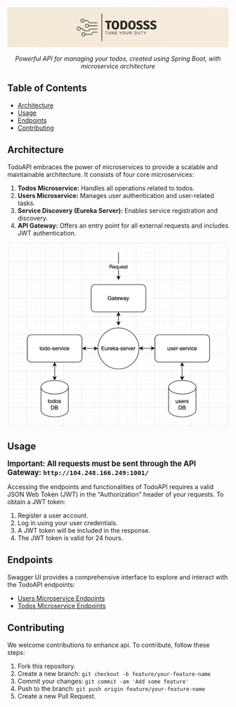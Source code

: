 <div align="center">
    <img src="todosss-logo-big.png" alt="TodoAPI Logo" width="700"/>
</div>

<p align="center">
    <em>Powerful API for managing your todos, created using Spring Boot, with microservice architecture</em>
</p>



## Table of Contents

- [Architecture](#architecture)
- [Usage](#usage)
- [Endpoints](#endpoints)
- [Contributing](#contributing)

## Architecture

TodoAPI embraces the power of microservices to provide a scalable and maintainable architecture. It consists of four core microservices:

1. **Todos Microservice:** Handles all operations related to todos.
2. **Users Microservice:** Manages user authentication and user-related tasks.
3. **Service Discovery (Eureka Server):** Enables service registration and discovery.
4. **API Gateway:** Offers an entry point for all external requests and includes JWT authentication.

<div align='center'>
  <img src="todosss-architecture.png" alt="todosss-architecture" width="500"/>
</div>

## Usage

<span style="font-size: larger;">**Important: All requests must be sent through the API Gateway: `http://104.248.166.249:1001/`**</span>


Accessing the endpoints and functionalities of TodoAPI requires a valid JSON Web Token (JWT) in the "Authorization" header of your requests. To obtain a JWT token:

1. Register a user account.
2. Log in using your user credentials.
3. A JWT token will be included in the response.
4. The JWT token is valid for 24 hours.

## Endpoints

Swagger UI provides a comprehensive interface to explore and interact with the TodoAPI endpoints:

- [Users Microservice Endpoints](http://104.248.166.249:1002/swagger-ui/)
- [Todos Microservice Endpoints](http://104.248.166.249:1003/swagger-ui/)

## Contributing

We welcome contributions to enhance api. To contribute, follow these steps:

1. Fork this repository.
2. Create a new branch: `git checkout -b feature/your-feature-name`
3. Commit your changes: `git commit -am 'Add some feature'`
4. Push to the branch: `git push origin feature/your-feature-name`
5. Create a new Pull Request.
